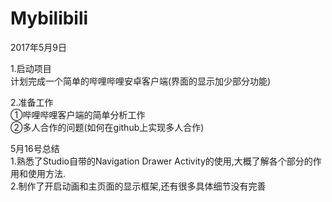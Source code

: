 # Mybilibili
2017年5月9日

1.启动项目   
计划完成一个简单的哔哩哔哩安卓客户端(界面的显示加少部分功能)  

2.准备工作  
①哔哩哔哩客户端的简单分析工作  
②多人合作的问题(如何在github上实现多人合作)   

5月16号总结  
1.熟悉了Studio自带的Navigation Drawer Activity的使用,大概了解各个部分的作用和使用方法.  
2.制作了开启动画和主页面的显示框架,还有很多具体细节没有完善  
